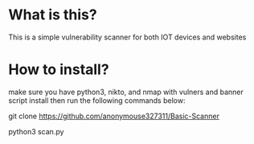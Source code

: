 # What is this?

This is a simple vulnerability scanner for both IOT devices and websites

# How to install?

make sure you have python3, nikto, and nmap with vulners and banner script install then run the following commands below:

git clone https://github.com/anonymouse327311/Basic-Scanner

python3 scan.py
